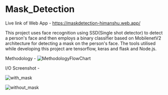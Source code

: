 # Mask_Detection

Live link of Web App - https://maskdetection-himanshu.web.app/

This project uses face recognition using SSD(Single shot detector) to detect a person's face and then employs a binary classifier based on MobilenetV2 architecture for detecting a mask on the person's face.
The tools utilised while developing this project are tensorflow, keras and flask and Node.js.

Methodology -
![MethodologyFlowChart](https://user-images.githubusercontent.com/65165890/133924204-b5ce330a-ba20-49cf-9ae8-ba8b4b5d9bec.jpg)

I/O Screenshot - 

![with_mask](https://user-images.githubusercontent.com/65165890/133924485-c824f241-1c05-4dc4-83ce-d93a4eefe763.png)

![without_mask](https://user-images.githubusercontent.com/65165890/133924495-d574b40e-2ee9-4f63-b48d-13d89dea3002.png)
